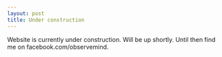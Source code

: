 ```yaml
---
layout: post
title: Under construction
---
```


Website is currently under construction. Will be up shortly. Until then find me on facebook.com/observemind.